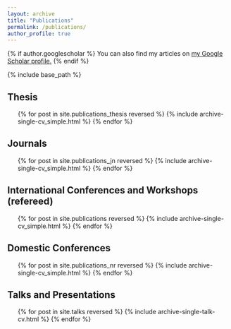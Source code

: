 ```yaml
---
layout: archive
title: "Publications"
permalink: /publications/
author_profile: true
---
```


{% if author.googlescholar %}
  You can also find my articles on <u><a href="{{author.googlescholar}}">my Google Scholar profile</a>.</u>
{% endif %}

{% include base_path %}

## Thesis
  <ul>{% for post in site.publications_thesis reversed %}
    {% include archive-single-cv_simple.html %}
  {% endfor %}</ul>

## Journals
  <ul>{% for post in site.publications_jn reversed %}
    {% include archive-single-cv_simple.html %}
  {% endfor %}</ul>

## International Conferences and Workshops (refereed)
  <ul>{% for post in site.publications reversed %}
    {% include archive-single-cv_simple.html %}
  {% endfor %}</ul>

## Domestic Conferences
  <ul>{% for post in site.publications_nr reversed %}
    {% include archive-single-cv_simple.html %}
  {% endfor %}</ul>

## Talks and Presentations
  <ul>{% for post in site.talks reversed %}
    {% include archive-single-talk-cv.html %}
  {% endfor %}</ul>
